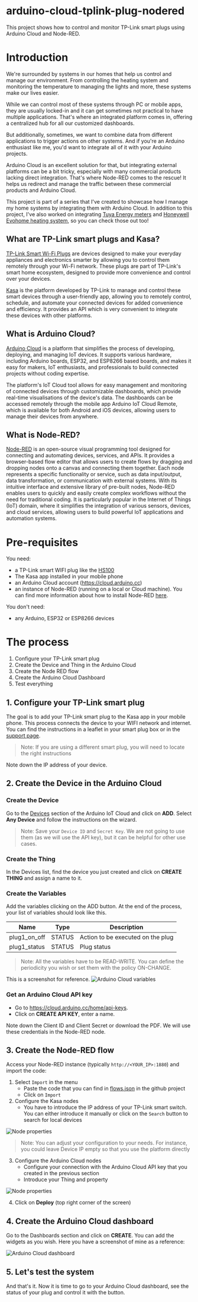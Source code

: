 arduino-cloud-tplink-plug-nodered
===================================

This project shows how to control and monitor TP-Link smart plugs using Arduino Cloud and Node-RED.

# Introduction
We're surrounded by systems in our homes that help us control and manage our environment. From controlling the heating system and monitoring the temperature to managing the lights and more, these systems make our lives easier. 

While we can control most of these systems through PC or mobile apps, they are usually locked-in and it can get sometimes not practical to have multiple applications. That's where an integrated platform comes in, offering a centralized hub for all our customized dashboards.

But additionally, sometimes, we want to combine data from different applications to trigger actions on other systems. And if you're an Arduino enthusiast like me, you'd want to integrate all of it with your Arduino projects. 

Arduino Cloud is an excellent solution for that, but integrating external platforms can be a bit tricky, especially with many commercial products lacking direct integration. That's where Node-RED comes to the rescue! It helps us redirect and manage the traffic between these commercial products and Arduino Cloud. 

This project is part of a series that I've created to showcase how I manage my home systems by integrating them with Arduino Cloud. In addition to this project, I've also worked on integrating [Tuya Energy meters](https://github.com/dbduino-prjs/arduino-cloud-tuya-energy-nodered) and [Honeywell Evohome heating system](https://github.com/dbduino-prjs/arduino-cloud-evohome-nodered), so you can check those out too! 

## What are TP-Link smart plugs and Kasa?
[TP-Link Smart Wi-Fi Plugs](https://www.tp-link.com/es/home-networking/smart-plug/) are devices designed to make your everyday appliances and electronics smarter by allowing you to control them remotely through your Wi-Fi network. These plugs are part of TP-Link's smart home ecosystem, designed to provide more convenience and control over your devices. 

[Kasa](https://www.tp-link.com/es/kasa-smart/kasa.html) is the platform developed by TP-Link to manage and control these smart devices through a user-friendly app, allowing you to remotely control, schedule, and automate your connected devices for added convenience and efficiency. It provides an API which is very convenient to integrate these devices with other platforms.

## What is Arduino Cloud?
[Arduino Cloud](https://cloud.arduino.cc) is a platform that simplifies the process of developing, deploying, and managing IoT devices. It supports various hardware, including Arduino boards, ESP32, and ESP8266 based boards, and makes it easy for makers, IoT enthusiasts, and professionals to build connected projects without coding expertise. 

The platform's IoT Cloud tool allows for easy management and monitoring of connected devices through customizable dashboards, which provide real-time visualisations of the device's data. The dashboards can be accessed remotely through the mobile app Arduino IoT Cloud Remote, which is available for both Android and iOS devices, allowing users to manage their devices from anywhere.

## What is Node-RED?
[Node-RED](https://nodered.org/) is an open-source visual programming tool designed for connecting and automating devices, services, and APIs. It provides a browser-based flow editor that allows users to create flows by dragging and dropping nodes onto a canvas and connecting them together. Each node represents a specific functionality or service, such as data input/output, data transformation, or communication with external systems. With its intuitive interface and extensive library of pre-built nodes, Node-RED enables users to quickly and easily create complex workflows without the need for traditional coding. It is particularly popular in the Internet of Things (IoT) domain, where it simplifies the integration of various sensors, devices, and cloud services, allowing users to build powerful IoT applications and automation systems.

# Pre-requisites
You need:
* a TP-Link smart WIFI plug like the [HS100](https://www.tp-link.com/es/home-networking/smart-plug/hs100/)
* The Kasa app installed in your mobile phone
* an Arduino Cloud account (https://cloud.arduino.cc)
* an instance of Node-RED (running on a local or Cloud machine). You can find more information about how to install Node-RED [here](https://nodered.org/docs/getting-started/local).

You don't need:
* any Arduino, ESP32 or ESP8266 devices

# The process 
1. Configure your TP-Link smart plug 
2. Create the Device and Thing in the Arduino Cloud
3. Create the Node RED flow 
4. Create the Arduino Cloud Dashboard 
5. Test everything 

## 1. Configure your TP-Link smart plug
The goal is to add your TP-Link smart plug to the Kasa app in your mobile phone. This process connects the device to your WIFI network and internet. 
You can find the instructions in a leaflet in your smart plug box or in the [support page](https://www.tp-link.com/es/support/download/hs100/).

> Note: If you are using a different smart plug, you will need to locate the right instructions

Note down the IP address of your device.

## 2. Create the Device in the Arduino Cloud
### Create the Device 
Go to the [Devices](https://create.arduino.cc/iot/devices) section of the Arduino IoT Cloud and click on **ADD**. 
Select **Any Device** and follow the instructions on the wizard.

> Note: Save your `Device ID` and `Secret Key`. We are not going to use them (as we will use the API key), but it can be helpful for other use cases.

### Create the Thing 
In the Devices list, find the device you just created and click on **CREATE THING** and assign a name to it.

### Create the Variables 
Add the variables clicking on the ADD button. At the end of the process, your list of variables should look like this.

| Name                | Type       | Description |
|---------------------|------------|-------------|
| plug1_on_off        | STATUS     | Action to be executed on the plug |
| plug1_status        | STATUS     | Plug status |

> Note: All the variables have to be READ-WRITE. You can define the periodicity you wish or set them with the policy ON-CHANGE.

This is a screenshot for reference.
![Arduino Cloud variables](assets/TPLink-plug-variables.png)

### Get an Arduino Cloud API key
- Go to https://cloud.arduino.cc/home/api-keys.
- Click on **CREATE API KEY**, enter a name.

Note down the Client ID and Client Secret or download the PDF. We will use these credentials in the Node-RED node.

## 3. Create the Node-RED flow
Access your Node-RED instance (typically `http://<YOUR_IP>:1880`) and import the code:
1. Select `Import` in the menu
   - Paste the code that you can find in [flows.json](https://raw.githubusercontent.com/dbduino-prjs/arduino-cloud-tplink-plug-nodered/master/flow.json) in the github project
   - Click on `Import`
2. Configure the Kasa nodes 
   - You have to introduce the IP address of your TP-Link smart switch. You can either introduce it manually or click on the `Search` button to search for local devices

![Node properties](assets/Node-RED-Kasa-property-node.png)

> Note: You can adjust your configuration to your needs. For instance, you could leave Device IP empty so that you use the platform directly

3. Configure the Arduino Cloud nodes
   - Configure your connection with the Arduino Cloud API key that you created in the previous section  
   - Introduce your Thing and property

![Node properties](assets/Node-RED-Arduino_Cloud-property-node.png)

4. Click on **Deploy** (top right corner of the screen)

## 4. Create the Arduino Cloud dashboard
Go to the Dashboards section and click on **CREATE**. 
You can add the widgets as you wish. Here you have a screenshot of mine as a reference:

![Arduino Cloud dashboard](assets/TPLink-plug-Arduino_Cloud-dashboard.png)

## 5. Let's test the system
And that's it.
Now it is time to go to your Arduino Cloud dashboard, see the status of your plug and control it with the button.
